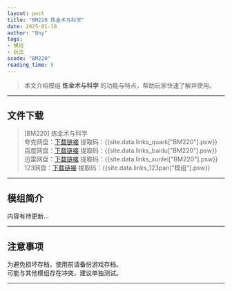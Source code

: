 ```yaml
---
layout: post
title: "BM220 炼金术与科学"
date: 2025-01-10
author: "Bny"
tags: 
- 模组
- 玩法
scode: "BM220"
reading_time: 5
---
```


> 本文介绍模组 **炼金术与科学** 的功能与特点，帮助玩家快速了解并使用。

---

## 文件下载

> [BM220] 炼金术与科学  
夸克网盘：[下载链接]({{site.data.links_quark["BM220"].url}}) 提取码：{{site.data.links_quark["BM220"].psw}}  
百度网盘：[下载链接]({{site.data.links_baidu["BM220"].url}}) 提取码：{{site.data.links_baidu["BM220"].psw}}  
迅雷网盘：[下载链接]({{site.data.links_xunlei["BM220"].url}}) 提取码：{{site.data.links_xunlei["BM220"].psw}}  
123网盘：[下载链接]({{site.data.links_123pan["模组"].url}}) 提取码：{{site.data.links_123pan["模组"].psw}}  

---

## 模组简介

>  
内容有待更新...  

---

## 注意事项

>  
为避免损坏存档，使用前请备份游戏存档。  
可能与其他模组存在冲突，建议单独测试。  

---

